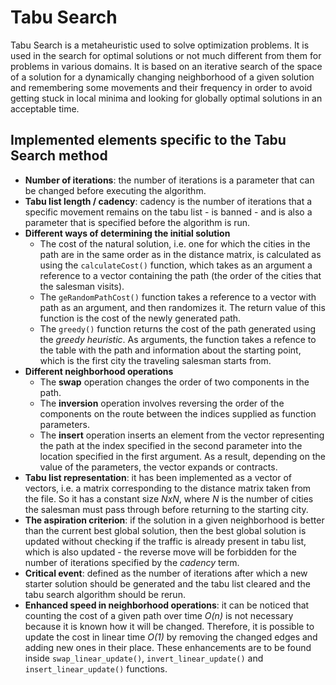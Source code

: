 # Tabu Search

Tabu Search is a metaheuristic used to solve optimization problems. It is used in the search for optimal solutions or not much different from them for problems in various domains. It is based on an iterative search of the space of a solution for a dynamically changing neighborhood of a given solution and remembering some movements and their frequency in order to avoid getting stuck in local minima and looking for globally optimal solutions in an acceptable time.

## Implemented elements specific to the Tabu Search method

- **Number of iterations**: the number of iterations is a parameter that can be changed before executing the algorithm.
- **Tabu list length / cadency**: cadency is the number of iterations that a specific movement remains on the tabu list - is banned - and is also a parameter that is specified before the algorithm is run.
- **Different ways of determining the initial solution**
  - The cost of the natural solution, i.e. one for which the cities in the path are in the same order as in the distance matrix, is calculated as using the `calculateCost()` function, which takes as an argument a reference to a vector containing the path (the order of the cities that the salesman visits).
  - The `geRandomPathCost()` function takes a reference to a vector with path as an argument, and then randomizes it. The return value of this function is the cost of the newly generated path.
  - The `greedy()` function returns the cost of the path generated using the *greedy heuristic*. As arguments, the function takes a refence to the table with the path and information about the starting point, which is the first city the traveling salesman starts from.
- **Different neighborhood operations**
  - The **swap** operation changes the order of two components in the path.
  - The **inversion** operation involves reversing the order of the components on the route between the indices supplied as function parameters.
  - The **insert** operation inserts an element from the vector representing the path at the index specified in the second parameter into the location specified in the first argument. As a result, depending on the value of the parameters, the vector expands or contracts.
- **Tabu list representation**: it has been implemented as a vector of vectors, i.e. a matrix corresponding to the distance matrix taken from the file. So it has a constant size *NxN*, where *N* is the number of cities the salesman must pass through before returning to the starting city.
- **The aspiration criterion**: if the solution in a given neighborhood is better than the current best global solution, then the best global solution is updated without checking if the traffic is already present in tabu list, which is also updated - the reverse move will be forbidden for the number of iterations specified by the *cadency* term.
- **Critical event**: defined as the number of iterations after which a new starter solution should be generated and the tabu list cleared and the tabu search algorithm should be rerun.
- **Enhanced speed in neighborhood operations**: it can be noticed that counting the cost of a given path over time *O(n)* is not necessary because it is known how it will be changed. Therefore, it is possible to update the cost in linear time *O(1)* by removing the changed edges and adding new ones in their place. These enhancements are to be found inside `swap_linear_update()`, `invert_linear_update()` and `insert_linear_update()` functions.
